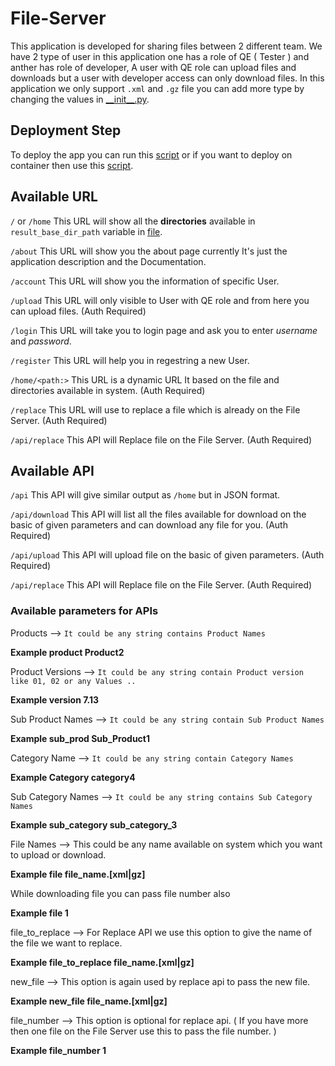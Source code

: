 # File-Server

This application is developed for sharing files between 2 different team.
We have 2 type of user in this application one has a role of QE ( Tester ) and anther has role of developer, A user with QE role can upload files and downloads but a user with developer access can only download files. In this application we only support `.xml` and `.gz` file you can add more type by changing the values in [\_\_init\_\_.py](https://github.com/vipin3699/File-Server/blob/master/src/__init__.py).

## Deployment Step
To deploy the app you can run this [script](https://github.com/vipin3699/File-Server/blob/master/deploy_on_host.sh) or if you want to deploy on container then use this [script](https://github.com/vipin3699/File-Server/blob/master/deploy_in_container.sh).

## Available URL
`/` or `/home`  This URL will show all the **directories** available in `result_base_dir_path` variable in [file](https://github.com/vipin3699/File-Server/blob/master/src/__init__.py).

`/about`    This URL will show you the about page currently It's just the application description and the Documentation.

`/account`  This URL will show you the information of specific User.

`/upload`   This URL will only visible to User with QE role and from here you can upload files. (Auth Required)

`/login`    This URL will take you to login page and ask you to enter _username_ and _password_.

`/register` This URL will help you in regestring a new User.

`/home/<path:>` This URL is a dynamic URL It based on the file and directories available in system. (Auth Required)

`/replace` This URL will use to replace a file which is already on the File Server. (Auth Required)

`/api/replace`   This API will Replace file on the File Server. (Auth Required)

## Available API
`/api`      This API will give similar output as `/home` but in JSON format.

`/api/download` This API will list all the files available for download on the basic of given parameters and can download any file for you. (Auth Required)

`/api/upload`   This API will upload file on the basic of given parameters. (Auth Required)

`/api/replace`   This API will Replace file on the File Server. (Auth Required)

### Available parameters for APIs


Products --> `It could be any string contains Product Names`

**Example product Product2**

Product Versions --> `It could be any string contain Product version like 01, 02 or any Values ..`

**Example version 7.13**

Sub Product Names -->  `It could be any string contain Sub Product Names`

**Example sub_prod Sub_Product1**

Category Name --> `It could be any string contain Category Names`

**Example Category category4**

Sub Category Names --> `It could be any string contains Sub Category Names`

**Example sub_category sub_category_3**

File Names --> This could be any name available on system which you want to upload or download.

**Example file file_name.[xml|gz]**

While downloading file you can pass file number also

**Example file 1**

file_to_replace --> For Replace API we use this option to give the name of the file we want to replace.

**Example file_to_replace file_name.[xml|gz]**

new_file --> This option is again used by replace api to pass the new file.

**Example new_file file_name.[xml|gz]**

file_number --> This option is optional for replace api. ( If you have more then one file on the File Server use this to pass the file number. )

**Example file_number 1**
